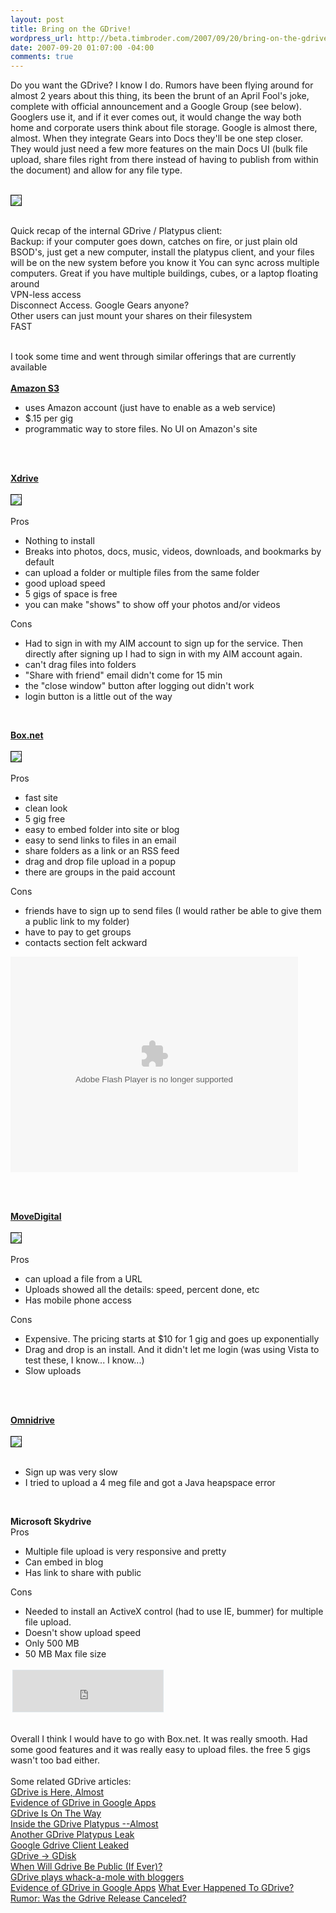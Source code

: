 ```yaml
--- 
layout: post
title: Bring on the GDrive!
wordpress_url: http://beta.timbroder.com/2007/09/20/bring-on-the-gdrive/
date: 2007-09-20 01:07:00 -04:00
comments: true
---
```

Do you want the GDrive?  I know I do.  Rumors have been flying around for almost 2 years about this thing, its been the brunt of an April Fool's joke, complete with official announcement and a Google Group (see below).  Googlers use it, and if it ever comes out, it would change the way both home and corporate users think about file storage.  Google is almost there, almost.  When they integrate Gears into Docs they'll be one step closer.  They would just need a few more features on the main Docs UI (bulk file upload, share files right from there instead of having to publish from within the document) and allow for any file type. <br /><br />

<img src="http://lh3.google.com/timothy.broder/RvHFzfREi8I/AAAAAAAAMSI/87CkGvBuJLI/s400/plat1.jpg?imgdl=1" border=1/><br /><br />

Quick recap of the internal GDrive / Platypus client:<br />
Backup: if your computer goes down, catches on fire, or just plain old BSOD's, just get a new computer, install the platypus client, and your files <br />will be on the new system before you know it
You can sync across multiple computers.  Great if you have multiple buildings, cubes, or a laptop floating around<br />
VPN-less access<br />
Disconnect Access.  Google Gears anyone?<br />
Other users can just mount your shares on their filesystem<br />
FAST<br /><br />

I took some time and went through similar offerings that are currently available<br /><br />
<b>
<a href="http://aws.amazon.com/s3">Amazon S3</a></b>
<ul>
<li>uses Amazon account (just have to enable as a web service)</li>
<li>$.15 per gig</li>
<li>programmatic way to store files.  No UI on Amazon's site</li>
</ul>
<br /><br />

<b><a href="http://www.xdrive.com">Xdrive</a></b><br />
<br /><img src="http://lh6.google.com/timothy.broder/RvHFzPREi4I/AAAAAAAAMRo/Z4qDjUvEaSM/s400/xdrive.jpg?imgdl=1" border=1/><br /><br />
Pros
<ul>
<li>Nothing to install</li>
<li>Breaks into photos, docs, music, videos, downloads, and bookmarks by default</li>
<li>can upload a folder or multiple files from the same folder</li>
<li>good upload speed</li>
<li>5 gigs of space is free</li>
<li>you can make "shows" to show off your photos and/or videos</li>
</ul>

Cons
<ul>
<li>Had to sign in with my AIM account to sign up for the service.  Then directly after signing up I had to sign in with my AIM account again.</li>
<li>can't drag files into folders</li>
<li>"Share with friend" email didn't come for 15 min</li>
<li>the "close window" button after logging out didn't work</li>
<li>login button is a little out of the way</li>
</ul>
<br />

<b><a href="http://www.box.net">Box.net</a></b><br />
<br /><img src="http://lh6.google.com/timothy.broder/RvHFzPREi5I/AAAAAAAAMRw/Z_IsNLXYdyw/s400/boxnet.jpg?imgdl=1" border=1/><br /><br />
Pros
<ul>
<li>fast site</li>
<li>clean look</li>
<li>5 gig free</li>
<li>easy to embed folder into site or blog</li>
<li>easy to send links to files in an email</li>
<li>share folders as a link or an RSS feed</li>
<li>drag and drop file upload in a popup</li>
<li>there are groups in the paid account</li>
</ul>

Cons
<ul>
<li>friends have to sign up to send files (I would rather be able to give them a public link to my folder)</li>
<li>have to pay to get groups</li>
<li>contacts section felt ackward</li>
</ul>

<embed src="http://www.box.net/static/flash/box_explorer.swf?widgetHash=l1mrxeb5tv&cl=0" width="460" height="345" wmode="transparent" type="application/x-shockwave-flash"></embed>

<br /><br />

<b><a href="www.movedigital.com/">MoveDigital</a></b><br />
<br /><img src="http://lh3.google.com/timothy.broder/RvHFzfREi6I/AAAAAAAAMR4/JBWgcFd5K4k/s400/movedigital.jpg?imgdl=1" border=1/><br /><br />
Pros
<ul>
<li>can upload a file from a URL</li>
<li>Uploads showed all the details: speed, percent done, etc</li>
<li>Has mobile phone access</li>
</ul>

Cons
<ul>
<li>Expensive.  The pricing starts at $10 for 1 gig and goes up exponentially</li>
<li>Drag and drop is an install.  And it didn't let me login (was using Vista to test these, I know... I know...)</li>
<li>Slow uploads</li>
</ul>
<br /><br />

<b><a href="www.omnidrive.com/">Omnidrive</a></b><br />
<br /><img src="http://lh3.google.com/timothy.broder/RvHFzfREi7I/AAAAAAAAMSA/P_Z24ztAeQ4/s400/omni.jpg?imgdl=1" border=1/><br /><br />
<ul>
<li>Sign up was very slow</li>
<li>I tried to upload a 4 meg file and got a Java heapspace error</li>
</ul>
<br />

<b>Microsoft Skydrive</b><br />
Pros
<ul>
<li>Multiple file upload is very responsive and pretty</li>
<li>Can embed in blog</li>
<li>Has link to share with public</li>
</ul>

Cons
<ul>
<li>Needed to install an ActiveX control (had to use IE, bummer) for multiple file upload.</li>
<li>Doesn't show upload speed</li>
<li>Only 500 MB</li>
<li>50 MB Max file size</li>
</ul>

<iframe scrolling="no" marginheight="0" marginwidth="0" frameborder="0" style="width:240px;height:66px;margin:3px;padding:0;border:1px solid #dde5e9;background-color:#ffffff;" src="http://cid-5079047d73505454.skydrive.live.com/embedrowdetail.aspx/Documents/"></iframe>
<br /><br />

Overall I think I would have to go with Box.net.  It was really smooth.  Had some good features and it was really easy to upload files.  the free 5 gigs wasn't too bad either.
<br /><br />
Some related GDrive articles:<br />
<a href="http://googlified.com/2007gdrive-is-here-almost/">GDrive is Here, Almost</a><br />
<a href="http://blogoscoped.com/archive/2007-09-04-n51.html">Evidence of GDrive in Google Apps</a><br />
<a href="http://googlesystem.blogspot.com/2006/07/gdrive-is-on-way.html">GDrive Is On The Way</a><br />
<a href="http://battellemedia.com/archives/002986.php">Inside the GDrive Platypus --Almost</a><br />
<a href="http://www.techcrunch.com/2006/10/13/another-gdrive-platypus-leak/">Another GDrive Platypus Leak</a><br />
<a href="http://blogoscoped.com/archive/2006-10-13-n53.html">Google Gdrive Client Leaked</a><br />
<a href="http://googlified.com/2006gdrive-gdisk/">GDrive -> GDisk</a><br />
<a href="http://blogoscoped.com/archive/2006-07-11-n52.html">When Will Gdrive Be Public (If Ever)?</a><br />
<a href="http://www.techcrunch.com/2006/07/10/gdrive-plays-whack-a-mole-with-bloggers/">GDrive plays whack-a-mole with bloggers</a><br />
<a href="http://blogoscoped.com/archive/2007-09-04-n51.html">Evidence of GDrive in Google Apps</a>
<a href="http://www.techcrunch.com/2007/08/19/what-ever-happened-to-gdrive/">What Ever Happened To GDrive?</a><br />
<a href="http://blogoscoped.com/archive/2007-08-19-n82.html">Rumor: Was the Gdrive Release Canceled?</a>
